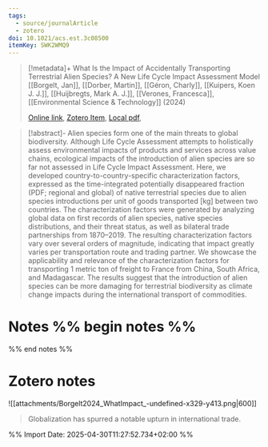 ```yaml
---
tags:
  - source/journalArticle
  - zotero
doi: 10.1021/acs.est.3c08500
itemKey: SWK2WMQ9
---
```

>[!metadata]+
> What Is the Impact of Accidentally Transporting Terrestrial Alien Species? A New Life Cycle Impact Assessment Model
> [[Borgelt, Jan]], [[Dorber, Martin]], [[Géron, Charly]], [[Kuipers, Koen J. J.]], [[Huijbregts, Mark A. J.]], [[Verones, Francesca]], 
> [[Environmental Science & Technology]] (2024)
> 
> [Online link](https://doi.org/10.1021/acs.est.3c08500), [Zotero Item](zotero://select/library/items/SWK2WMQ9), [Local pdf](file://C:/Users/aburg/Documents/references/zotero/storage/VLWTQES6/Borgelt2024_WhatImpact.pdf), 

>[!abstract]-
>Alien species form one of the main threats to global biodiversity. Although Life Cycle Assessment attempts to holistically assess environmental impacts of products and services across value chains, ecological impacts of the introduction of alien species are so far not assessed in Life Cycle Impact Assessment. Here, we developed country-to-country-specific characterization factors, expressed as the time-integrated potentially disappeared fraction (PDF; regional and global) of native terrestrial species due to alien species introductions per unit of goods transported [kg] between two countries. The characterization factors were generated by analyzing global data on first records of alien species, native species distributions, and their threat status, as well as bilateral trade partnerships from 1870–2019. The resulting characterization factors vary over several orders of magnitude, indicating that impact greatly varies per transportation route and trading partner. We showcase the applicability and relevance of the characterization factors for transporting 1 metric ton of freight to France from China, South Africa, and Madagascar. The results suggest that the introduction of alien species can be more damaging for terrestrial biodiversity as climate change impacts during the international transport of commodities.

# Notes %% begin notes %%

%% end notes %%

# Zotero notes
![[attachments/Borgelt2024_WhatImpact_-undefined-x329-y413.png|600]]
	
> Globalization has spurred a notable upturn in international trade.
	


%% Import Date: 2025-04-30T11:27:52.734+02:00 %%
